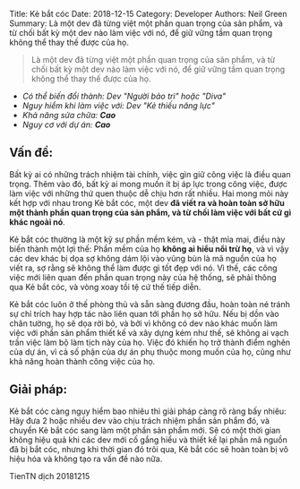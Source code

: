Title: Kẻ bắt cóc 
Date: 2018-12-15
Category: Developer
Authors: Neil Green
Summary: Là một dev đã từng việt một phần quan trọng của sản phẩm, và từ chối bất kỳ một dev nào làm việc với nó, để giữ vững tầm quan trọng không thể thay thế được của họ. 
> Là một dev đã từng việt một phần quan trọng của sản phẩm, và từ chối bất kỳ một dev nào làm việc với nó, để giữ vững tầm quan trọng không thể thay thế được của họ.

* _Có thể biến đổi thành: Dev "Người bảo trì" hoặc "Diva"_
* _Nguy hiểm khi làm việc với: Dev "Kẻ thiếu năng lực"_
* _Khả năng sửa chữa: **Cao**_
* _Nguy cơ với dự án: **Cao**_

## Vấn đề:

Bất kỳ ai có những trách nhiệm tài chính, việc gìn giữ công việc là điều quan trọng. Thêm vào đó, bất kỳ ai mong muốn ít bị áp lực trong công việc, được làm việc với những thứ quen thuộc dễ chịu hơn rất nhiều. Hai mong mỏi này kết hợp với nhau trong Kẻ bắt cóc, một dev **đã viết ra và hoàn toàn sở hữu một thành phần quan trọng của sản phẩm, và từ chối làm việc với bất cứ gì khác ngoài nó**.

Kẻ bắt cóc thường là một kỹ sư phần mềm kém, và - thật mỉa mai, điều này biến thành một lợi thế: Phần mềm của họ **không ai hiểu nổi trừ họ**, và vì vậy các dev khác bị dọa sợ không dám lội vào vũng bùn là mã nguồn của họ viết ra, sợ rằng sẽ không thể làm được gì tốt đẹp với nó. Vì thế, các công việc mới liên quan đến phần quan trọng này của hệ thống, sẽ phải thông qua Kẻ bắt cóc, và vòng xoay tồi tệ cứ thế tiếp diễn.

Kẻ bắt cóc luôn ở thế phòng thủ và sẵn sàng đương đầu, hoàn toàn né tránh sự chỉ trích hay hợp tác nào liên quan tới phần họ sở hữu. Nếu bị dồn vào chân tường, họ sẽ dọa rời bỏ, và bởi vì không có dev nào khác muốn làm việc với phần sản phẩm thiết kế và xây dựng kém như thế, sẽ không ai vạch trần việc làm bộ làm tịch này của họ. Việc đó khiến họ trở thành điểm nghẽn của dự án, vì cả số phận của dự án phụ thuộc mong muốn của họ, cũng như khả năng hoàn thành công việc của họ.

## Giải pháp:

Kẻ bắt cóc càng nguy hiểm bao nhiêu thì giải pháp càng rõ ràng bấy nhiêu: Hãy đưa 2 hoặc nhiều dev vào chịu trách nhiệm phần sản phẩm đó, và chuyển Kẻ bắt cóc sang làm một phần sản phẩm mới. Sẽ có một thời gian không hiệu quả khi các dev mới cố gắng hiểu và thiết kế lại phần mã nguồn đã bị bắt cóc, nhưng khi thời gian đó trôi qua, Kẻ bắt cóc sẽ hoàn toàn bị vô hiệu hóa và không tạo ra vấn đề nào nữa.

TienTN dịch 20181215 

